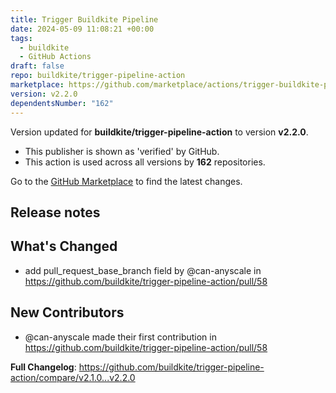 ```yaml
---
title: Trigger Buildkite Pipeline
date: 2024-05-09 11:08:21 +00:00
tags:
  - buildkite
  - GitHub Actions
draft: false
repo: buildkite/trigger-pipeline-action
marketplace: https://github.com/marketplace/actions/trigger-buildkite-pipeline
version: v2.2.0
dependentsNumber: "162"
---
```



Version updated for **buildkite/trigger-pipeline-action** to version **v2.2.0**.
- This publisher is shown as 'verified' by GitHub.
- This action is used across all versions by **162** repositories.

Go to the [GitHub Marketplace](https://github.com/marketplace/actions/trigger-buildkite-pipeline) to find the latest changes.

## Release notes

## What's Changed
* add pull_request_base_branch field by @can-anyscale in https://github.com/buildkite/trigger-pipeline-action/pull/58

## New Contributors
* @can-anyscale made their first contribution in https://github.com/buildkite/trigger-pipeline-action/pull/58

**Full Changelog**: https://github.com/buildkite/trigger-pipeline-action/compare/v2.1.0...v2.2.0

